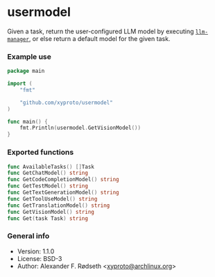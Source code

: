 # usermodel

Given a task, return the user-configured LLM model by executing [`llm-manager`](https://github.com/xyproto/llm-manager), or else return a default model for the given task.

### Example use

```go
package main

import (
    "fmt"

    "github.com/xyproto/usermodel"
)

func main() {
    fmt.Println(usermodel.GetVisionModel())
}
```

### Exported functions

```go
func AvailableTasks() []Task
func GetChatModel() string
func GetCodeCompletionModel() string
func GetTestModel() string
func GetTextGenerationModel() string
func GetToolUseModel() string
func GetTranslationModel() string
func GetVisionModel() string
func Get(task Task) string
```

### General info

* Version: 1.1.0
* License: BSD-3
* Author: Alexander F. Rødseth &lt;xyproto@archlinux.org&gt;
